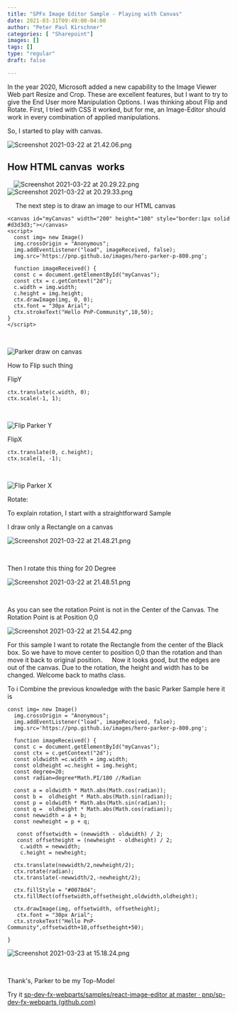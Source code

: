 ```yaml
---
title: "SPFx Image Editor Sample - Playing with Canvas"
date: 2021-03-31T09:49:00-04:00
author: "Peter Paul Kirschner"
categories: [ "Sharepoint"]
images: []
tags: []
type: "regular"
draft: false

---
```


In the year 2020, Microsoft added a new capability to the Image Viewer
Web part Resize and Crop. These are excellent features, but I want to
try to give the End User more Manipulation Options. I was thinking about
Flip and Rotate. First, I tried with CSS it worked, but for me, an
Image-Editor should work in every combination of applied manipulations.

So, I started to play with canvas.

![Screenshot 2021-03-22 at 21.42.06.png](https://techcommunity.microsoft.com/t5/image/serverpage/image-id/266630iB1ECA3D66EE3DBDA/image-size/large?v=v2&px=999 "Screenshot 2021-03-22 at 21.42.06.png")

## How HTML canvas  works

 ![Screenshot 2021-03-22 at 20.29.22.png](https://techcommunity.microsoft.com/t5/image/serverpage/image-id/266632i298293D5AEC7AEC2/image-size/large?v=v2&px=999 "Screenshot 2021-03-22 at 20.29.22.png")
![Screenshot 2021-03-22 at 20.29.33.png](https://techcommunity.microsoft.com/t5/image/serverpage/image-id/266633iF5DE88335FDE019F/image-size/medium?v=v2&px=400 "Screenshot 2021-03-22 at 20.29.33.png")

 
The next step is to draw an image to our HTML canvas
 

``` {.lia-code-sample .language-html}
<canvas id="myCanvas" width="200" height="100" style="border:1px solid #d3d3d3;"></canvas>
<script>
  const img= new Image()
  img.crossOrigin = "Anonymous";
  img.addEventListener("load", imageReceived, false);
  img.src='https://pnp.github.io/images/hero-parker-p-800.png';

  function imageReceived() {
  const c = document.getElementById("myCanvas");
  const ctx = c.getContext("2d");
  c.width = img.width;
  c.height = img.height;
  ctx.drawImage(img, 0, 0);
  ctx.font = "30px Arial";
  ctx.strokeText("Hello PnP-Community",10,50);
}
</script>
```
 

![Parker draw on canvas](https://techcommunity.microsoft.com/t5/image/serverpage/image-id/266621i69B453DB774451EF/image-size/medium?v=v2&px=400 "Screenshot 2021-03-23 at 14.38.34.png")

How to Flip such thing

FlipY
 

``` {.lia-code-sample .language-javascript}
ctx.translate(c.width, 0);
ctx.scale(-1, 1);
```
 

![Flip Parker Y](https://techcommunity.microsoft.com/t5/image/serverpage/image-id/266622iA8FF341BD6DC9B21/image-size/medium?v=v2&px=400 "Screenshot 2021-03-23 at 14.47.53.png")

FlipX
 

``` {.lia-code-sample .language-javascript}
ctx.translate(0, c.height);
ctx.scale(1, -1);
```
 

![Flip Parker X](https://techcommunity.microsoft.com/t5/image/serverpage/image-id/266623i65AFC8A05604564C/image-size/medium?v=v2&px=400 "Screenshot 2021-03-23 at 14.47.07.png")

Rotate:

To explain rotation, I start with a straightforward Sample

I draw only a Rectangle on a canvas

![Screenshot 2021-03-22 at 21.48.21.png](https://techcommunity.microsoft.com/t5/image/serverpage/image-id/266624i3712E1A11EB969D6/image-size/large?v=v2&px=999 "Screenshot 2021-03-22 at 21.48.21.png")

 

Then I rotate this thing for 20 Degree

![Screenshot 2021-03-22 at 21.48.51.png](https://techcommunity.microsoft.com/t5/image/serverpage/image-id/266625iDAC073380A6F6955/image-size/large?v=v2&px=999 "Screenshot 2021-03-22 at 21.48.51.png")

 

As you can see the rotation Point is not in the Center of the Canvas.
The Rotation Point is at Position 0,0

![Screenshot 2021-03-22 at 21.54.42.png](https://techcommunity.microsoft.com/t5/image/serverpage/image-id/266626iDF164C650C7F26B5/image-size/large?v=v2&px=999 "Screenshot 2021-03-22 at 21.54.42.png")

For this sample I want to rotate the Rectangle from the center of the
Black box. So we have to move center to position 0,0 than the rotation
and than move it back to original position. 
 Now it looks good, but the edges are out of the canvas. Due to the
rotation, the height and width has to be changed. Welcome back to maths
class.

To i Combine the previous knowledge with the basic Parker Sample here it
is
 

``` {.lia-code-sample .language-javascript}
const img= new Image()
  img.crossOrigin = "Anonymous";
  img.addEventListener("load", imageReceived, false);
  img.src='https://pnp.github.io/images/hero-parker-p-800.png';

  function imageReceived() {
  const c = document.getElementById("myCanvas");
  const ctx = c.getContext("2d");
  const oldwidth =c.width = img.width;
  const oldheight =c.height = img.height;
  const degree=20;
  const radian=degree*Math.PI/180 //Radian
  
  const a = oldwidth * Math.abs(Math.cos(radian));
  const b =  oldheight * Math.abs(Math.sin(radian));
  const p = oldwidth * Math.abs(Math.sin(radian));
  const q =  oldheight * Math.abs(Math.cos(radian));
  const newwidth = a + b;
  const newheight = p + q;

   const offsetwidth = (newwidth - oldwidth) / 2;
   const offsetheight = (newheight - oldheight) / 2;
    c.width = newwidth;
    c.height = newheight;
  
  ctx.translate(newwidth/2,newheight/2);
  ctx.rotate(radian);
  ctx.translate(-newwidth/2,-newheight/2);
  
  ctx.fillStyle = "#0078d4";
  ctx.fillRect(offsetwidth,offsetheight,oldwidth,oldheight);
  
  ctx.drawImage(img, offsetwidth, offsetheight);
   ctx.font = "30px Arial";
  ctx.strokeText("Hello PnP-Community",offsetwidth+10,offsetheight+50);
  
}
```

![Screenshot 2021-03-23 at 15.18.24.png](https://techcommunity.microsoft.com/t5/image/serverpage/image-id/266627i97EE7597385508C5/image-size/large?v=v2&px=999 "Screenshot 2021-03-23 at 15.18.24.png")

 

Thank\'s, Parker to be my Top-Model

Try it [sp-dev-fx-webparts/samples/react-image-editor at master ·
pnp/sp-dev-fx-webparts
(github.com)](https://github.com/pnp/sp-dev-fx-webparts/tree/master/samples/react-image-editor)
 

